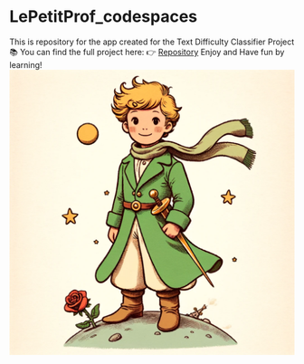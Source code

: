 # LePetitProf_codespaces
This is repository for the app created for the Text Difficulty Classifier Project 📚
You can find the full project here: 👉 [Repository](https://github.com/cvermno/ML-Project/blob/main/README.md)
Enjoy and Have fun by learning!
![Logo](lepetitprince.jpg)
